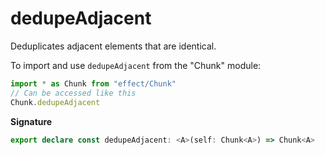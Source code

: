 # dedupeAdjacent

Deduplicates adjacent elements that are identical.

To import and use `dedupeAdjacent` from the "Chunk" module:

```ts
import * as Chunk from "effect/Chunk"
// Can be accessed like this
Chunk.dedupeAdjacent
```

**Signature**

```ts
export declare const dedupeAdjacent: <A>(self: Chunk<A>) => Chunk<A>
```
